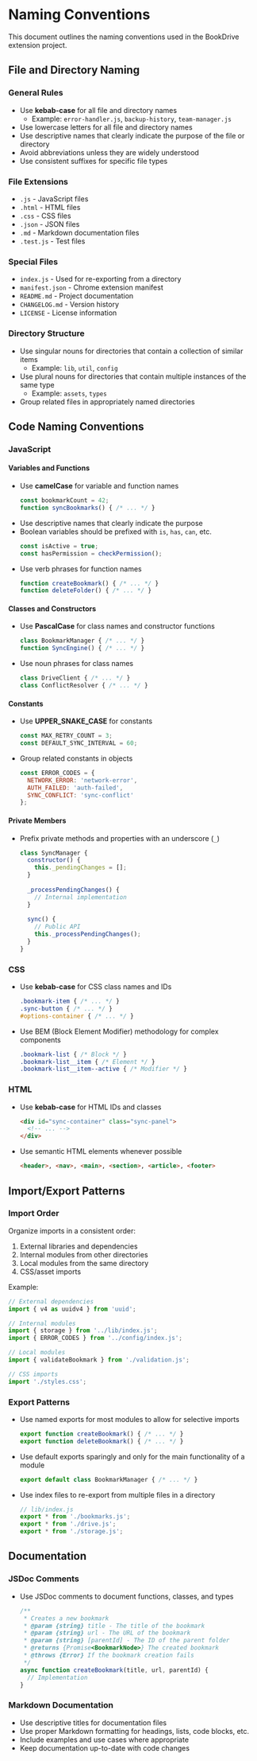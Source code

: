# Naming Conventions

This document outlines the naming conventions used in the BookDrive extension project.

## File and Directory Naming

### General Rules

- Use **kebab-case** for all file and directory names
  - Example: `error-handler.js`, `backup-history`, `team-manager.js`
- Use lowercase letters for all file and directory names
- Use descriptive names that clearly indicate the purpose of the file or directory
- Avoid abbreviations unless they are widely understood
- Use consistent suffixes for specific file types

### File Extensions

- `.js` - JavaScript files
- `.html` - HTML files
- `.css` - CSS files
- `.json` - JSON files
- `.md` - Markdown documentation files
- `.test.js` - Test files

### Special Files

- `index.js` - Used for re-exporting from a directory
- `manifest.json` - Chrome extension manifest
- `README.md` - Project documentation
- `CHANGELOG.md` - Version history
- `LICENSE` - License information

### Directory Structure

- Use singular nouns for directories that contain a collection of similar items
  - Example: `lib`, `util`, `config`
- Use plural nouns for directories that contain multiple instances of the same type
  - Example: `assets`, `types`
- Group related files in appropriately named directories

## Code Naming Conventions

### JavaScript

#### Variables and Functions

- Use **camelCase** for variable and function names
  ```javascript
  const bookmarkCount = 42;
  function syncBookmarks() { /* ... */ }
  ```
- Use descriptive names that clearly indicate the purpose
- Boolean variables should be prefixed with `is`, `has`, `can`, etc.
  ```javascript
  const isActive = true;
  const hasPermission = checkPermission();
  ```
- Use verb phrases for function names
  ```javascript
  function createBookmark() { /* ... */ }
  function deleteFolder() { /* ... */ }
  ```

#### Classes and Constructors

- Use **PascalCase** for class names and constructor functions
  ```javascript
  class BookmarkManager { /* ... */ }
  function SyncEngine() { /* ... */ }
  ```
- Use noun phrases for class names
  ```javascript
  class DriveClient { /* ... */ }
  class ConflictResolver { /* ... */ }
  ```

#### Constants

- Use **UPPER_SNAKE_CASE** for constants
  ```javascript
  const MAX_RETRY_COUNT = 3;
  const DEFAULT_SYNC_INTERVAL = 60;
  ```
- Group related constants in objects
  ```javascript
  const ERROR_CODES = {
    NETWORK_ERROR: 'network-error',
    AUTH_FAILED: 'auth-failed',
    SYNC_CONFLICT: 'sync-conflict'
  };
  ```

#### Private Members

- Prefix private methods and properties with an underscore (`_`)
  ```javascript
  class SyncManager {
    constructor() {
      this._pendingChanges = [];
    }
    
    _processPendingChanges() {
      // Internal implementation
    }
    
    sync() {
      // Public API
      this._processPendingChanges();
    }
  }
  ```

### CSS

- Use **kebab-case** for CSS class names and IDs
  ```css
  .bookmark-item { /* ... */ }
  .sync-button { /* ... */ }
  #options-container { /* ... */ }
  ```
- Use BEM (Block Element Modifier) methodology for complex components
  ```css
  .bookmark-list { /* Block */ }
  .bookmark-list__item { /* Element */ }
  .bookmark-list__item--active { /* Modifier */ }
  ```

### HTML

- Use **kebab-case** for HTML IDs and classes
  ```html
  <div id="sync-container" class="sync-panel">
    <!-- ... -->
  </div>
  ```
- Use semantic HTML elements whenever possible
  ```html
  <header>, <nav>, <main>, <section>, <article>, <footer>
  ```

## Import/Export Patterns

### Import Order

Organize imports in a consistent order:

1. External libraries and dependencies
2. Internal modules from other directories
3. Local modules from the same directory
4. CSS/asset imports

Example:
```javascript
// External dependencies
import { v4 as uuidv4 } from 'uuid';

// Internal modules
import { storage } from '../lib/index.js';
import { ERROR_CODES } from '../config/index.js';

// Local modules
import { validateBookmark } from './validation.js';

// CSS imports
import './styles.css';
```

### Export Patterns

- Use named exports for most modules to allow for selective imports
  ```javascript
  export function createBookmark() { /* ... */ }
  export function deleteBookmark() { /* ... */ }
  ```
- Use default exports sparingly and only for the main functionality of a module
  ```javascript
  export default class BookmarkManager { /* ... */ }
  ```
- Use index files to re-export from multiple files in a directory
  ```javascript
  // lib/index.js
  export * from './bookmarks.js';
  export * from './drive.js';
  export * from './storage.js';
  ```

## Documentation

### JSDoc Comments

- Use JSDoc comments to document functions, classes, and types
  ```javascript
  /**
   * Creates a new bookmark
   * @param {string} title - The title of the bookmark
   * @param {string} url - The URL of the bookmark
   * @param {string} [parentId] - The ID of the parent folder
   * @returns {Promise<BookmarkNode>} The created bookmark
   * @throws {Error} If the bookmark creation fails
   */
  async function createBookmark(title, url, parentId) {
    // Implementation
  }
  ```

### Markdown Documentation

- Use descriptive titles for documentation files
- Use proper Markdown formatting for headings, lists, code blocks, etc.
- Include examples and use cases where appropriate
- Keep documentation up-to-date with code changes